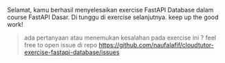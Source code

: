 Selamat, kamu berhasil menyelesaikan exercise FastAPI Database dalam course FastAPI Dasar. Di tunggu di exercise selanjutnya. keep up the good work!

> ada pertanyaan atau menemukan kesalahan pada exercise ini ? feel free to open issue di repo https://github.com/naufalafif/cloudtutor-exercise-fastapi-database/issues
